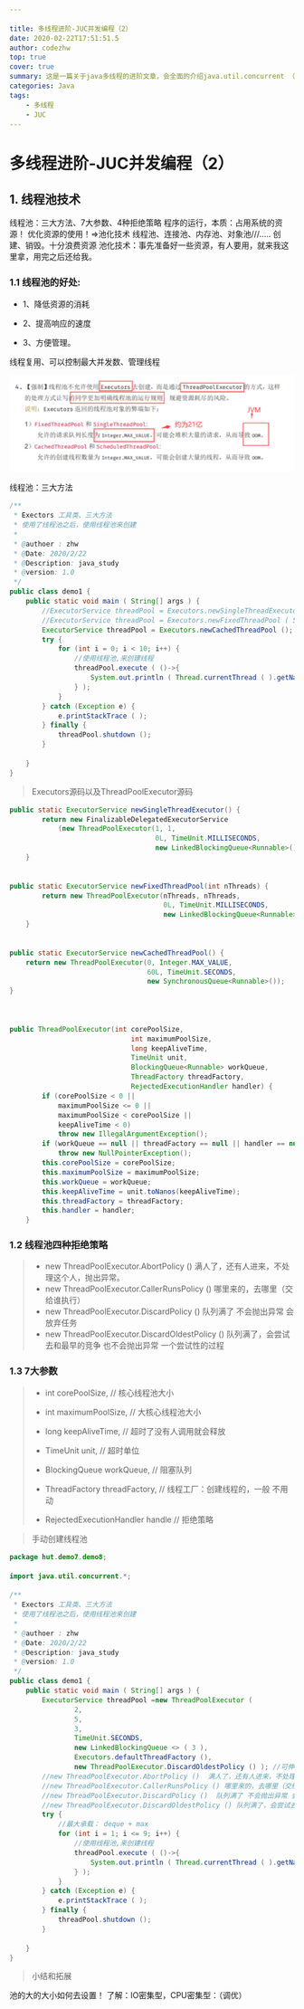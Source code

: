 ```yaml
---

title: 多线程进阶-JUC并发编程（2）
date: 2020-02-22T17:51:51.5
author: codezhw
top: true
cover: true
summary: 这是一篇关于java多线程的进阶文章，会全面的介绍java.util.concurrent （简称JUC)下的内容，也会介绍一下实际生成过程中的情况，提高对java多线程的理解。
categories: Java
tags: 
    - 多线程
    - JUC
---
```


# 多线程进阶-JUC并发编程（2）

## 1. 线程池技术



线程池：三大方法、7大参数、4种拒绝策略
程序的运行，本质：占用系统的资源！ 优化资源的使用！=>池化技术
线程池、连接池、内存池、对象池///.....  创建、销毁。十分浪费资源
池化技术：事先准备好一些资源，有人要用，就来我这里拿，用完之后还给我。

### 1.1 线程池的好处:

* 1、降低资源的消耗

* 2、提高响应的速度 

* 3、方便管理。

线程复用、可以控制最大并发数、管理线程

![](https://raw.githubusercontent.com/CODEZHW/t/master/img/20200222171143.png)

线程池：三大方法

```java
/**
 * Exectors 工具类、三大方法
 * 使用了线程池之后，使用线程池来创建
 *
 * @authoer : zhw
 * @Date: 2020/2/22
 * @Description: java_study
 * @version: 1.0
 */
public class demo1 {
    public static void main ( String[] args ) {
        //ExecutorService threadPool = Executors.newSingleThreadExecutor ( );// 单个线程
        //ExecutorService threadPool = Executors.newFixedThreadPool ( 5 ); //创建一个固定的线程池的大小
        ExecutorService threadPool = Executors.newCachedThreadPool (); //可伸缩的线程
        try {
            for (int i = 0; i < 10; i++) {
                //使用线程池,来创建线程
                threadPool.execute ( ()->{
                    System.out.println ( Thread.currentThread ( ).getName ( ) + ": ok" );
                } );
            }
        } catch (Exception e) {
            e.printStackTrace ( );
        } finally {
            threadPool.shutdown ();
        }

    }
}
```

> Executors源码以及ThreadPoolExecutor源码

```java
public static ExecutorService newSingleThreadExecutor() {
        return new FinalizableDelegatedExecutorService
            (new ThreadPoolExecutor(1, 1,
                                    0L, TimeUnit.MILLISECONDS,
                                    new LinkedBlockingQueue<Runnable>()));
    }


public static ExecutorService newFixedThreadPool(int nThreads) {
        return new ThreadPoolExecutor(nThreads, nThreads,
                                      0L, TimeUnit.MILLISECONDS,
                                      new LinkedBlockingQueue<Runnable>());
    }
    

public static ExecutorService newCachedThreadPool() {
    return new ThreadPoolExecutor(0, Integer.MAX_VALUE,
                                  60L, TimeUnit.SECONDS,
                                  new SynchronousQueue<Runnable>());
}



public ThreadPoolExecutor(int corePoolSize,
                              int maximumPoolSize,
                              long keepAliveTime,
                              TimeUnit unit,
                              BlockingQueue<Runnable> workQueue,
                              ThreadFactory threadFactory,
                              RejectedExecutionHandler handler) {
        if (corePoolSize < 0 ||
            maximumPoolSize <= 0 ||
            maximumPoolSize < corePoolSize ||
            keepAliveTime < 0)
            throw new IllegalArgumentException();
        if (workQueue == null || threadFactory == null || handler == null)
            throw new NullPointerException();
        this.corePoolSize = corePoolSize;
        this.maximumPoolSize = maximumPoolSize;
        this.workQueue = workQueue;
        this.keepAliveTime = unit.toNanos(keepAliveTime);
        this.threadFactory = threadFactory;
        this.handler = handler;
    }
```



### 1.2 线程池四种拒绝策略

>  * new ThreadPoolExecutor.AbortPolicy ()  满人了，还有人进来，不处理这个人，抛出异常。
>  *  new ThreadPoolExecutor.CallerRunsPolicy () 哪里来的，去哪里（交给谁执行）
>  *   new ThreadPoolExecutor.DiscardPolicy ()  队列满了 不会抛出异常 会放弃任务
>  *  new ThreadPoolExecutor.DiscardOldestPolicy () 队列满了，会尝试去和最早的竞争 也不会抛出异常 一个尝试性的过程
>  



### 1.3 7大参数

> * int corePoolSize, // 核心线程池大小                          
>
> * int maximumPoolSize, // 大核心线程池大小                          
>
> * long keepAliveTime, // 超时了没有人调用就会释放                          
>
> * TimeUnit unit, // 超时单位                          
>
> * BlockingQueue<Runnable> workQueue, // 阻塞队列               
>
> * ThreadFactory threadFactory, // 线程工厂：创建线程的，一般 不用动                          
>
> * RejectedExecutionHandler handle // 拒绝策略



> 手动创建线程池

```java
package hut.demo7.demo8;

import java.util.concurrent.*;

/**
 * Exectors 工具类、三大方法
 * 使用了线程池之后，使用线程池来创建
 *
 * @authoer : zhw
 * @Date: 2020/2/22
 * @Description: java_study
 * @version: 1.0
 */
public class demo1 {
    public static void main ( String[] args ) {
        ExecutorService threadPool =new ThreadPoolExecutor (
                2,
                5,
                3,
                TimeUnit.SECONDS,
                new LinkedBlockingQueue <> ( 3 ),
                Executors.defaultThreadFactory (),
                new ThreadPoolExecutor.DiscardOldestPolicy () ); //可伸缩的线程
        //new ThreadPoolExecutor.AbortPolicy ()  满人了，还有人进来，不处理这个人，抛出异常。
        //new ThreadPoolExecutor.CallerRunsPolicy () 哪里来的，去哪里（交给谁执行）
        //new ThreadPoolExecutor.DiscardPolicy ()  队列满了 不会抛出异常 会放弃任务
        //new ThreadPoolExecutor.DiscardOldestPolicy () 队列满了，会尝试去和最早的竞争 也不会抛出异常 一个尝试性的过程
        try {
            //最大承载： deque + max
            for (int i = 1; i <= 9; i++) {
                //使用线程池,来创建线程
                threadPool.execute ( ()->{
                    System.out.println ( Thread.currentThread ( ).getName ( ) + ": ok" );
                } );
            }
        } catch (Exception e) {
            e.printStackTrace ( );
        } finally {
            threadPool.shutdown ();
        }

    }
}
```

>  小结和拓展

池的大的大小如何去设置！
了解：IO密集型，CPU密集型：（调优）





